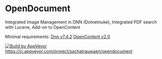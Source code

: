 # OpenDocument
Integrated Image Management in DNN (Dotnetnuke),
Integrated PDF search with Lucene,
Add-on to OpenContent


Minimal requirements:
[Dnn v7.4.2](https://github.com/dnnsoftware/Dnn.Platform)
[OpenContent v2.0](https://github.com/sachatrauwaen/OpenContent)


[![Build by AppVeyor](https://ci.appveyor.com/api/projects/status/github/sachatrauwaen/OpenDocument?branch=master&svg=true)](https://ci.appveyor.com/project/sachatrauwaen/opendocument/)
https://ci.appveyor.com/project/sachatrauwaen/opendocument
